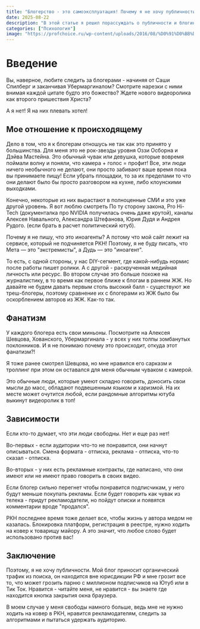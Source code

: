 ```yaml
---
title: "Блогерство - это самоэксплуатация! Почему я не хочу публичности"
date: 2025-08-22
description: "В этой статье я решил порассуждать о публичности и блогинге."
categories: ["Психология"]
image: "https://profchoice.ru/wp-content/uploads/2016/08/%D0%91%D0%BB%D0%BE%D0%B3%D0%B3%D0%B5%D1%80-1.jpg"
---
```


# Введение

Вы, наверное, любите следить за блогерами - начиняя от Саши Спилберг и заканчивая Убермаргиналом? Смотрите нарезки с ними внимая каждой цитате будто это божество? Ждете нового видеоролика как второго пришествия Христа?

А я нет! Я на них плевать хотел!

## Мое отношение к происходящему

Дело в том, что я к блогерам отношусь не так как это принято у большинства. Для меня это не рок-звезды уровня Оззи Осборна и Дэйва Мастейна. Это обычный чувак или девушка, которые вовремя поймали волну и поняли, что камера + голос = профит! Все, эти люди ничего необычного не делают, они просто забивают ваше время пока вы принимаете пищу! Если убрать площадки, то за их пределами то что они делают было бы просто разговором на кухне, либо клоунскими выходками.

Конечно, некоторые из них вырастают в полноценные СМИ и это уже другой уровень. Я вот люблю смотреть По ту сторону закона, Pro Hi-Tech (документалка про NVIDIA получилась очень даже крутой), каналы Алексея Навального, Александра Штефанова, Юрия Дудя и Андрея Рудого. (если брать в расчет политический ютуб).

Почему я не пишу, что это иноагенты? А потому что мой сайт лежит на сервисе, который не подчиняется РКН! Поэтому, я не буду писать, что Мета — это "экстремисты", а Дудь — это "иноагент".

То есть, с одной стороны, у нас DIY-сегмент, где какой-нибудь нормис после работы пишет ролики. А с другой - раскрученная медийная личность или ресурс. Во втором случае это больше похоже на журналистику, в то время как первое ближе к блогам в раннем ЖЖ. Но давайте не будем давать первым столь высокий балл - существуют же треш-блогеры, поэтому сравнение их с блогерами из ЖЖ было бы оскорблением авторов из ЖЖ. Как-то так.

## Фанатизм

У каждого блогера есть свои миньоны. Посмотрите на Алексея Шевцова, Хованского, Убермаргинала - у всех у них толпы зомбанутых поклонников. И я не понимаю почему это происходит, откуда этот фанатизм?!

Я тоже ранее смотрел Шевцова, но мне нравился его сарказм и троллинг при этом он оставался для меня обычным чуваком с камерой.

Это обычные люди, которые умеют складно говорить, доносить свои мысли до масс, обладают подвешенным языком и харизмой. На их месте может очутится любой, если рандомные алгоритмы ютуба выкинут видеоролик в топ!

## Зависимости

Если кто-то думает, что эти люди свободны. Нет и еще раз нет!

Во-первых - если аудитории что-то не понравится, они начнут описываться. Смена формата - отписка, реклама - отписка, что-то сказал - отписка.

Во-вторых - у них есть рекламные контракты, где написано, что они имеют или не имеют право говорить в своих видео.

Если блогер сильно перегнет чтобы понравится подписчикам, у него будут меньше покупать рекламы. Если будет говорить как чувак из телека - придут рекламодатели, но пойдут описки и появятся комментарии вроде "продался".

РКН последнее время тоже делает все, чтобы жизнь у автора медом не казалась. Блокировка платформ, регистрация в реестре, нужно ходить на ковер к товарищу майору. А это значит, что любое слово будет использовано против вас!

## Заключение

Поэтому, я не хочу публичности. Мой блог приносит органический трафик из поиска, он находится вне юрисдикции РФ и мне грозит все то, что может грозить парню с миллионом подписчиков на Ютуб или в Тик Ток. Нравится - читайте меня, не нравится - вы знаете где находится кнопка закрытия окна браузера.

В моем случае у меня свободы намного больше, ведь мне не нужно ходить на ковер в РКН, нравится рекламодателям, следить за алгоритмами и пытаться удержать аудиторию.
